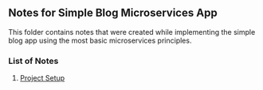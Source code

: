 ## Notes for Simple Blog Microservices App

This folder contains notes that were created while implementing the simple blog app using the most basic microservices principles.

### List of Notes

1. [Project Setup](project_setup.md)

